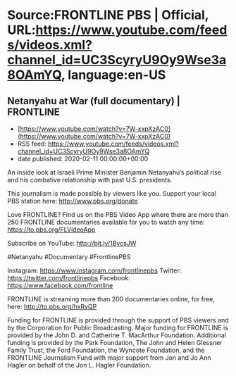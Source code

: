 # Source:FRONTLINE PBS | Official, URL:https://www.youtube.com/feeds/videos.xml?channel_id=UC3ScyryU9Oy9Wse3a8OAmYQ, language:en-US

## Netanyahu at War (full documentary) | FRONTLINE
 - [https://www.youtube.com/watch?v=7W-xxpXzAC0](https://www.youtube.com/watch?v=7W-xxpXzAC0)
 - RSS feed: https://www.youtube.com/feeds/videos.xml?channel_id=UC3ScyryU9Oy9Wse3a8OAmYQ
 - date published: 2020-02-11 00:00:00+00:00

An inside look at Israeli Prime Minister Benjamin Netanyahu’s political rise and his combative relationship with past U.S. presidents.

This journalism is made possible by viewers like you. Support your local PBS station here: http://www.pbs.org/donate

Love FRONTLINE? Find us on the PBS Video App where there are more than 250 FRONTLINE documentaries available for you to watch any time: https://to.pbs.org/FLVideoApp
 
Subscribe on YouTube: http://bit.ly/1BycsJW

#Netanyahu #Documentary #FrontlinePBS

Instagram: https://www.instagram.com/frontlinepbs
Twitter: https://twitter.com/frontlinepbs
Facebook: https://www.facebook.com/frontline

FRONTLINE is streaming more than 200 documentaries online, for free, here: http://to.pbs.org/hxRvQP 

Funding for FRONTLINE is provided through the support of PBS viewers and by the Corporation for Public Broadcasting. Major funding for FRONTLINE is provided by the John D. and Catherine T. MacArthur Foundation. Additional funding is provided by the Park Foundation, The John and Helen Glessner Family Trust, the Ford Foundation, the Wyncote Foundation, and the FRONTLINE Journalism Fund with major support from Jon and Jo Ann Hagler on behalf of the Jon L. Hagler Foundation.

